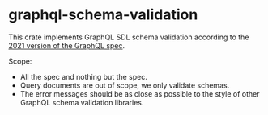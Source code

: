 # graphql-schema-validation

This crate implements GraphQL SDL schema validation according to the [2021
version of the GraphQL spec](http://spec.graphql.org/October2021/).

Scope:

- All the spec and nothing but the spec.
- Query documents are out of scope, we only validate schemas.
- The error messages should be as close as possible to the style of other
  GraphQL schema validation libraries.
